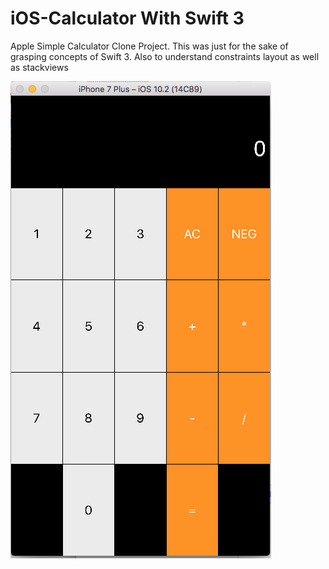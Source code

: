 # iOS-Calculator With Swift 3
Apple Simple Calculator Clone Project. This was just for the sake of grasping concepts of Swift 3. Also to understand constraints layout as well as stackviews

![alt text](https://github.com/MMolieleng/iOS-Calculator/blob/master/screenshot.png)
